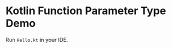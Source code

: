 Kotlin Function Parameter Type Demo
===================================

Run `Hello.kt` in your IDE.
